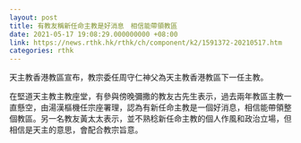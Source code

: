 ```yaml
---
layout: post
title: 有教友稱新任命主教是好消息　相信能帶領教區
date: 2021-05-17 19:08:29.000000000 +08:00
link: https://news.rthk.hk/rthk/ch/component/k2/1591372-20210517.htm
categories: rthk
---
```


天主教香港教區宣布，教宗委任周守仁神父為天主教香港教區下一任主教。

在堅道天主教主教座堂，有參與傍晚彌撒的教友古先生表示，過去兩年教區主教一直懸空，由湯漢樞機任宗座署理，認為有新任命主教是一個好消息，相信能帶領整個教區。另一名教友黃太太表示，並不熟稔新任命主教的個人作風和政治立場，但相信是天主的意思，會配合教宗旨意。
